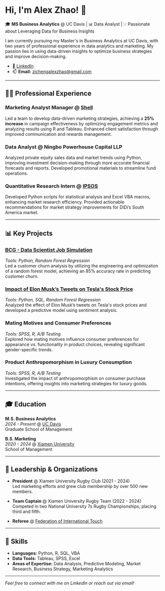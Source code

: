 # Hi, I'm Alex Zhao! 👋

🎓 **MS Business Analytics** @ UC Davis | 📊 Data Analyst | 💡 Passionate about Leveraging Data for Business Insights

I am currently pursuing my Master's in Business Analytics at UC Davis, with two years of professional experience in data analytics and marketing. My passion lies in using data-driven insights to optimize business strategies and improve decision-making.

- 🔗 [LinkedIn](https://www.linkedin.com/in/zichengalexzhao)
- 📫 **Email:** zichengalexzhao@gmail.com

---

## 🧑‍💼 Professional Experience 

### Marketing Analyst Manager @ [Shell](https://www.shell.com.cn/en_cn.html)
Led a team to develop data-driven marketing strategies, achieving a **25% increase** in campaign effectiveness by optimizing engagement metrics and analyzing results using R and Tableau. Enhanced client satisfaction through improved communication and rewards management.

### Data Analyst @ Ningbo Powerhouse Capital LLP
Analyzed private equity sales data and market trends using Python, improving investment decision-making through more accurate financial forecasts and reports. Developed promotional materials to streamline fund operations.

### Quantitative Research Intern @ [IPSOS](https://www.ipsos.com/)
Developed Python scripts for statistical analysis and Excel VBA macros, enhancing market research efficiency. Provided actionable recommendations for market strategy improvements for DiDi’s South America market.

---

## 📊 Key Projects

### [BCG - Data Scientist Job Simulation](https://github.com/zichengalexzhao/BCGDataScienceProject)
*Tools: Python, Random Forest Regression*  
Led a customer churn analysis by utilizing the engineering and optimization of a random forest model, achieving an 85% accuracy rate in predicting customer churn.

### [Impact of Elon Musk’s Tweets on Tesla's Stock Price](https://drive.google.com/file/d/1XM0R5Wx0B1BDIwM_qSjXGOVKmUtJIVvP/view?usp=drive_link)
*Tools: Python, SQL, Random Forest Regression*  
Analyzed the effect of Elon Musk’s tweets on Tesla's stock prices and developed a predictive model using sentiment analysis.

### Mating Motives and Consumer Preferences
*Tools: SPSS, R, A/B Testing*  
Explored how mating motives influence consumer preferences for appearance vs. functionality in product choices, revealing significant gender-specific trends.

### Product Anthropomorphism in Luxury Consumption
*Tools: SPSS, R, A/B Testing*  
Investigated the impact of anthropomorphism on consumer purchase intentions, offering insights into marketing strategies for luxury goods.

---

## 🎓 Education

**M.S. Business Analytics**  
*2024 - Present* @ [UC Davis](https://www.ucdavis.edu/)  
Graduate School of Management

**B.S. Marketing**  
*2020 - 2024* @ [Xiamen University](https://en.xmu.edu.cn/main.htm)  
School of Management

---

## 🏉 Leadership & Organizations

- **President** @ Xiamen University Rugby Club (2021 - 2024)  
  Led marketing efforts and grew club membership by over 500 new members.
  
- **Team Captain** @ Xiamen University Rugby Team (2022 - 2024)  
  Competed in two National University 7s Rugby Championships, placing third and fifth.

- **Referee** @ [Federation of International Touch](https://www.internationaltouch.org/)

---

## 💼 Skills

- **Languages:** Python, R, SQL, VBA  
- **Data Tools:** Tableau, SPSS, Excel  
- **Areas of Expertise:** Data Analysis, Predictive Modeling, Market Research, Business Strategy, Marketing Analytics

---

*Feel free to connect with me on LinkedIn or reach out via email!*
